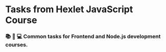 # Tasks from Hexlet JavaScript Course

### 📚 🔗 💻 Common tasks for Frontend and Node.js development courses.

